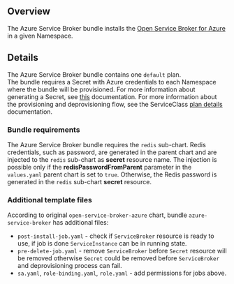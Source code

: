 ## Overview

The Azure Service Broker bundle installs the [Open Service Broker for Azure](https://github.com/Azure/open-service-broker-azure) in a given Namespace.

## Details

The Azure Service Broker bundle contains one `default` plan.  
The bundle requires a Secret with Azure credentials to each Namespace where the bundle will be provisioned. For more information about generating a Secret, see [this](https://github.com/kyma-project/kyma/blob/master/docs/service-brokers/helm-broker-service-classes/azure-broker/docs/overview.md) documentation.
For more information about the provisioning and deprovisioning flow, see the ServiceClass [plan details](https://github.com/kyma-project/kyma/blob/master/docs/service-brokers/helm-broker-service-classes/azure-broker/docs/plans-details.md) documentation. 

### Bundle requirements

The Azure Service Broker bundle requires the `redis` sub-chart. Redis credentials, such as password, are generated in the parent chart and are injected to the `redis` sub-chart as **secret** resource name.
The injection is possible only if the **redisPasswordFromParent** parameter in the `values.yaml` parent chart is set to `true`. Otherwise, the Redis password is generated in the `redis` sub-chart **secret** resource. 

### Additional template files

According to original `open-service-broker-azure` chart, bundle `azure-service-broker` has additional files: 
* `post-install-job.yaml` - check if `ServiceBroker` resource is ready to use, if job is done `ServiceInstance` can be in running state.
* `pre-delete-job.yaml` - remove `ServiceBroker` before `Secret` resource will be removed otherwise `Secret` could be removed before `ServiceBroker` and deprovisioning process can fail.
* `sa.yaml`, `role-binding.yaml`, `role.yaml` - add permissions for jobs above.
